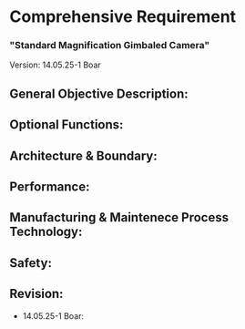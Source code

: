 # Comprehensive Requirement
### "Standard Magnification Gimbaled Camera"
Version: 14.05.25-1 Boar

## General Objective Description:

## Optional Functions:

## Architecture & Boundary:

## Performance:

## Manufacturing & Maintenece Process Technology:

## Safety:

## Revision:
- 14.05.25-1 Boar:
